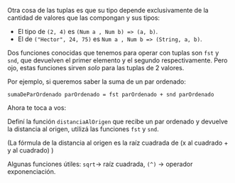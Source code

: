 Otra cosa de las tuplas es que su tipo depende exclusivamente de la cantidad de valores que las compongan y sus tipos:

* El tipo de `(2, 4)` es `(Num a , Num b) => (a, b)`.
* El de `("Hector", 24, 75)` es `Num a , Num b => (String, a, b)`.

Dos funciones conocidas que tenemos para operar con tuplas son `fst` y `snd`, que devuelven el primer elemento y el segundo respectivamente. Pero ojo, estas funciones sirven _solo_ para las tuplas de 2 valores.

Por ejemplo, si queremos saber la suma de un par ordenado:

```
sumaDeParOrdenado parOrdenado = fst parOrdenado + snd parOrdenado
```


Ahora te toca a vos:

Definí la función `distanciaAlOrigen` que recibe un par ordenado y devuelve la distancia al origen, utilizá las funciones `fst` y `snd`.

(La fórmula de la distancia al origen es la raíz cuadrada de (x al cuadrado + y al cuadrado) )

Algunas funciones útiles: `sqrt`-> raíz cuadrada, `(^)` -> operador exponenciación.